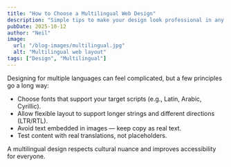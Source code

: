 ```yaml
---
title: "How to Choose a Multilingual Web Design"
description: "Simple tips to make your design look professional in any language."
pubDate: 2025-10-12
author: "Neil"
image:
  url: "/blog-images/multilingual.jpg"
  alt: "Multilingual web layout"
tags: ["Design", "Multilingual"]
---
```


Designing for multiple languages can feel complicated, but a few principles go a long way:

- Choose fonts that support your target scripts (e.g., Latin, Arabic, Cyrillic).
- Allow flexible layout to support longer strings and different directions (LTR/RTL).
- Avoid text embedded in images — keep copy as real text.
- Test content with real translations, not placeholders.

A multilingual design respects cultural nuance and improves accessibility for everyone.
